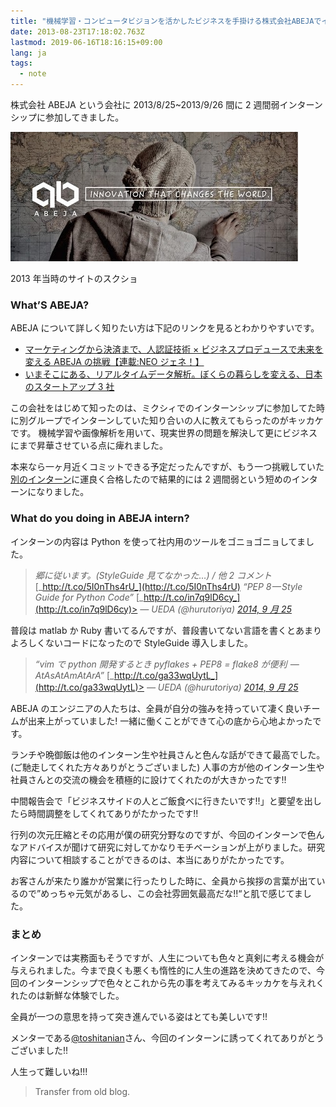```yaml
---
title: "機械学習・コンピュータビジョンを活かしたビジネスを手掛ける株式会社ABEJAでインターンしてきた"
date: 2013-08-23T17:18:02.763Z
lastmod: 2019-06-16T18:16:15+09:00
lang: ja
tags:
  - note
---
```


株式会社 ABEJA という会社に 2013/8/25~2013/9/26 間に 2 週間弱インターンシップに参加してきました。

![image](/posts/2013-08-23/images/1.png)

2013 年当時のサイトのスクショ

### What’S ABEJA?

ABEJA について詳しく知りたい方は下記のリンクを見るとわかりやすいです。

- [マーケティングから決済まで、人認証技術 × ビジネスプロデュースで未来を変える ABEJA の挑戦【連載:NEO ジェネ！】](http://type.jp/et/log/article/abejaneo)
- [いまそこにある、リアルタイムデータ解析。ぼくらの暮らしを変える、日本のスタートアップ 3 社](https://wired.jp/2014/09/12/sap-hana-innovation-campus/)

この会社をはじめて知ったのは、ミクシィでのインターンシップに参加してた時に別グループでインターンしていた知り合いの人に教えてもらったのがキッカケです。 機械学習や画像解析を用いて、現実世界の問題を解決して更にビジネスにまで昇華させている点に痺れました。

本来なら一ヶ月近くコミットできる予定だったんですが、もう一つ挑戦していた[別のインターン](http://hurutoriya.tumblr.com/post/98312555481/growth-hack-in-us-opening)に運良く合格したので結果的には 2 週間弱という短めのインターンになりました。

### What do you doing in ABEJA intern?

インターンの内容は Python を使って社内用のツールをゴニョゴニョしてました。

> _郷に従います。(StyleGuide 見てなかった…) / 他 2 コメント_ [_http://t.co/5I0nThs4rU_](http://t.co/5I0nThs4rU) _“PEP 8 — Style Guide for Python Code”_ [_http://t.co/in7q9lD6cy_](http://t.co/in7q9lD6cy)> _— UEDA (@hurutoriya)_ [_2014, 9 月 25_](https://twitter.com/hurutoriya/status/514947368437837824)

普段は matlab か Ruby 書いてるんですが、普段書いてない言語を書くとあまりよろしくないコードになったので StyleGuide 導入しました。

> _“vim で python 開発するとき pyflakes + PEP8 = flake8 が便利  — AtAsAtAmAtArA”_ [_http://t.co/ga33wqUytL_](http://t.co/ga33wqUytL)> _— UEDA (@hurutoriya)_ [_2014, 9 月 25_](https://twitter.com/hurutoriya/status/514948433023475713)

ABEJA のエンジニアの人たちは、全員が自分の強みを持っていて凄く良いチームが出来上がっていました! 一緒に働くことができて心の底から心地よかったです。

ランチや晩御飯は他のインターン生や社員さんと色んな話ができて最高でした。(ご馳走してくれた方々ありがとうございました) 人事の方が他のインターン生や社員さんとの交流の機会を積極的に設けてくれたのが大きかったです!!

中間報告会で「ビジネスサイドの人とご飯食べに行きたいです!!」と要望を出したら時間調整をしてくれてありがたかったです!!

行列の次元圧縮とその応用が僕の研究分野なのですが、今回のインターンで色んなアドバイスが聞けて研究に対してかなりモチベーションが上がりました。研究内容について相談することができるのは、本当にありがたかったです。

お客さんが来たり誰かが営業に行ったりした時に、全員から挨拶の言葉が出ているので”めっちゃ元気があるし、この会社雰囲気最高だな!!“と肌で感じてました。

### まとめ

インターンでは実務面もそうですが、人生についても色々と真剣に考える機会が与えられました。今まで良くも悪くも惰性的に人生の進路を決めてきたので、今回のインターンシップで色々とこれから先の事を考えてみるキッカケを与えれくれたのは新鮮な体験でした。

全員が一つの意思を持って突き進んでいる姿はとても美しいです!!

メンターである[@toshitanian](https://twitter.com/toshitanian)さん、今回のインターンに誘ってくれてありがとうございました!!

人生って難しいね!!!

> Transfer from old blog.
